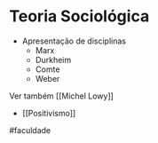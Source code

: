 # Teoria Sociológica

- Apresentação de disciplinas
	- Marx
	- Durkheim
	- Comte
	- Weber

Ver também [[Michel Lowy]]
- [[Positivismo]]

#faculdade 